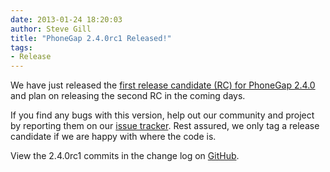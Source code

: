 ```yaml
---
date: 2013-01-24 18:20:03
author: Steve Gill
title: "PhoneGap 2.4.0rc1 Released!"
tags:
- Release
---
```


We have just released the [first release candidate (RC) for PhoneGap 2.4.0](https://github.com/phonegap/phonegap/archive/2.4.0rc1.zip) and plan on releasing the second RC in the coming days.

If you find any bugs with this version, help out our community and project by reporting them on our <a href="https://issues.apache.org/jira/browse/CB">issue tracker</a>. Rest assured, we only tag a release candidate if we are happy with where the code is.

View the 2.4.0rc1 commits in the change log on [GitHub](https://github.com/phonegap/phonegap/blob/46a0c4f330c5815e7b8dfcec94d02e223b2ec258/changelog).
